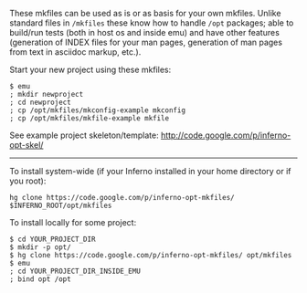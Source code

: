 These mkfiles can be used as is or as basis for your own mkfiles. Unlike standard files in `/mkfiles` these know how to handle `/opt` packages; able to build/run tests (both in host os and inside emu) and have other features (generation of INDEX files for your man pages, generation of man pages from text in asciidoc markup, etc.).

Start your new project using these mkfiles:

```
$ emu
; mkdir newproject
; cd newproject
; cp /opt/mkfiles/mkconfig-example mkconfig
; cp /opt/mkfiles/mkfile-example mkfile
```

See example project skeleton/template: http://code.google.com/p/inferno-opt-skel/


---


To install system-wide (if your Inferno installed in your home directory or if you root):

```
hg clone https://code.google.com/p/inferno-opt-mkfiles/ $INFERNO_ROOT/opt/mkfiles
```

To install locally for some project:

```
$ cd YOUR_PROJECT_DIR
$ mkdir -p opt/
$ hg clone https://code.google.com/p/inferno-opt-mkfiles/ opt/mkfiles
$ emu
; cd YOUR_PROJECT_DIR_INSIDE_EMU
; bind opt /opt
```